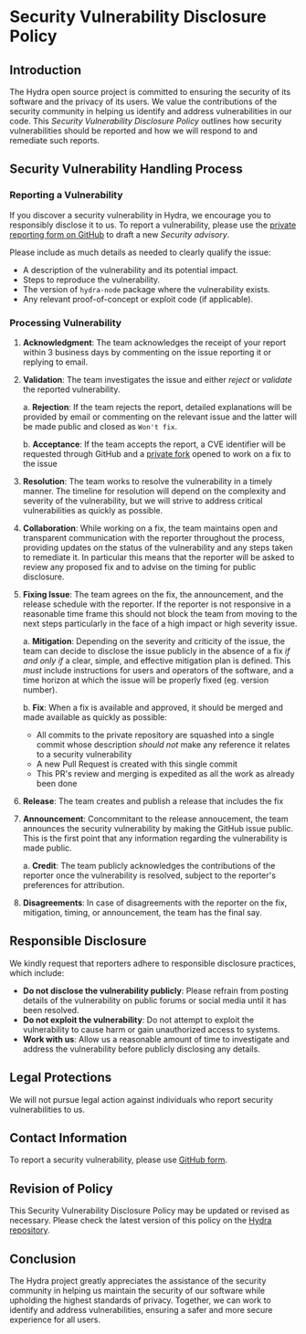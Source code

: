 # Security Vulnerability Disclosure Policy

## Introduction

The Hydra open source project is committed to ensuring the security of
its software and the privacy of its users. We value the contributions
of the security community in helping us identify and address
vulnerabilities in our code. This _Security Vulnerability Disclosure
Policy_ outlines how security vulnerabilities should be reported and
how we will respond to and remediate such reports.

## Security Vulnerability Handling Process

### Reporting a Vulnerability

If you discover a security vulnerability in Hydra, we encourage you to
responsibly disclose it to us. To report a vulnerability, please use
the [private reporting form on
GitHub](https://github.com/input-output-hk/hydra/security/advisories/new)
to draft a new _Security advisory_.

Please include as much details as needed to clearly qualify the issue:

* A description of the vulnerability and its potential impact.
* Steps to reproduce the vulnerability.
* The version of `hydra-node` package where the vulnerability exists.
* Any relevant proof-of-concept or exploit code (if applicable).


### Processing Vulnerability

1. **Acknowledgment**: The team acknowledges the receipt of your report
   within 3 business days by commenting on the issue reporting it or replying to email.

2. **Validation**: The team investigates the issue and either _reject_ or _validate_ the
   reported vulnerability.

   a. **Rejection**: If the team rejects the report, detailed explanations will be provided by email or commenting on the relevant issue and the latter will be made public and closed as `Won't fix`.

   b. **Acceptance**: If the team accepts the report, a CVE identifier will be requested through GitHub and a [private fork](https://docs.github.com/en/code-security/security-advisories/working-with-repository-security-advisories/collaborating-in-a-temporary-private-fork-to-resolve-a-repository-security-vulnerability) opened to work on a fix to the issue

3. **Resolution**: The team works to resolve the vulnerability in a
   timely manner. The timeline for resolution will depend on the
   complexity and severity of the vulnerability, but we will strive to
   address critical vulnerabilities as quickly as possible.

4. **Collaboration**: While working on a fix, the team maintains open and transparent
   communication with the reporter throughout the process, providing
   updates on the status of the vulnerability and any steps taken to
   remediate it. In particular this means that the reporter will be asked to review any proposed fix and to advise on the timing for public disclosure.

5. **Fixing Issue**: The team agrees on the fix, the announcement, and the release schedule with the reporter. If the reporter is not responsive in a reasonable time frame this should not block the team from moving to the next steps particularly in the face of a high impact or high severity issue.

   a. **Mitigation**: Depending on the severity and criticity of the issue, the team can decide to disclose the issue publicly in the absence of a fix _if and only if_ a clear, simple, and effective mitigation plan is defined. This _must_ include instructions for users and operators of the software, and a time horizon at which the issue will be properly fixed (eg. version number).

   b. **Fix**: When a fix is available and approved, it should be merged and made available as quickly as possible:

      * All commits to the private repository are squashed into a single commit whose description _should not_ make any reference it relates to a security vulnerability
      * A new Pull Request is created with this single commit
      * This PR's review and merging is expedited as all the work as already been done

6. **Release**: The team creates and publish a release that includes the fix

7. **Announcement**: Concommitant to the release annoucement, the team announces the security vulnerability by making the GitHub issue public. This is the first point that any information regarding the vulnerability is made public.

    a. **Credit**: The team publicly acknowledges the contributions of the
       reporter once the vulnerability is resolved, subject to the
       reporter's preferences for attribution.

7. **Disagreements**: In case of disagreements with the reporter on the fix, mitigation, timing, or announcement, the team has the final say.

## Responsible Disclosure

We kindly request that reporters adhere to responsible disclosure
practices, which include:

- **Do not disclose the vulnerability publicly**: Please refrain from
  posting details of the vulnerability on public forums or social
  media until it has been resolved.
- **Do not exploit the vulnerability**: Do not attempt to exploit the
  vulnerability to cause harm or gain unauthorized access to systems.
- **Work with us**: Allow us a reasonable amount of time to
  investigate and address the vulnerability before publicly disclosing
  any details.

## Legal Protections

We will not pursue legal action against individuals who
report security vulnerabilities to us.

## Contact Information

To report a security vulnerability, please use [GitHub
form](https://github.com/input-output-hk/hydra/security/advisories/new).

## Revision of Policy

This Security Vulnerability Disclosure Policy may be updated or
revised as necessary. Please check the latest version of this policy
on the [Hydra repository](https://github.com/input-output-hk/hydra/blob/master/SECURITY.md).

## Conclusion

The Hydra project greatly appreciates the assistance of the security
community in helping us maintain the security of our software while
upholding the highest standards of privacy. Together, we can work to
identify and address vulnerabilities, ensuring a safer and more secure
experience for all users.
